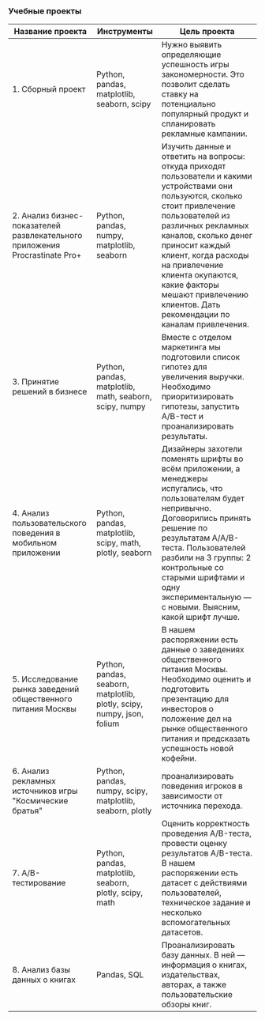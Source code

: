 ### Учебные проекты 
| Название проекта | Инструменты | Цель проекта 
| --------  | -------     | -------     |
| 1. Сборный проект | Python, pandas, matplotlib, seaborn, scipy | Нужно выявить определяющие успешность игры закономерности. Это позволит сделать ставку на потенциально популярный продукт и спланировать рекламные кампании.   
| 2. Анализ бизнес-показателей развлекательного приложения Procrastinate Pro+  | Python, pandas, numpy, matplotlib, seaborn | Изучить данные и ответить на вопросы: откуда приходят пользователи и какими устройствами они пользуются, сколько стоит привлечение пользователей из различных рекламных каналов, сколько денег приносит каждый клиент, когда расходы на привлечение клиента окупаются, какие факторы мешают привлечению клиентов. Дать рекомендации по каналам привлечения.  
| 3. Принятие решений в бизнесе | Python, pandas, matplotlib, math, seaborn, scipy, numpy | Вместе с отделом маркетинга мы подготовили список гипотез для увеличения выручки. Необходимо приоритизировать гипотезы, запустить A/B-тест и проанализировать результаты.  
| 4. Анализ пользовательского поведения в мобильном приложении | Python, pandas, matplotlib, scipy, math, plotly, seaborn | Дизайнеры захотели поменять шрифты во всём приложении, а менеджеры испугались, что пользователям будет непривычно. Договорились принять решение по результатам A/A/B-теста. Пользователей разбили на 3 группы: 2 контрольные со старыми шрифтами и одну экспериментальную — с новыми. Выясним, какой шрифт лучше.  
| 5. Исследование рынка заведений общественного питания Москвы | Python, pandas, seaborn, matplotlib, plotly, scipy, numpy, json, folium | В нашем распоряжении есть данные о заведениях общественного питания Москвы. Необходимо оценить и подготовить презентацию для инвесторов о положение дел на рынке общественного питания и предсказать успешность новой кофейни.  
| 6. Анализ рекламных источников игры "Космические братья" | Python, pandas, numpy, scipy, matplotlib, seaborn, plotly | проанализировать поведения игроков в зависимости от источника перехода.  
| 7.  A/B-тестирование | Python, pandas, matplotlib, seaborn, plotly, scipy, math | Оценить корректность проведения A/B-теста, провести оценку результатов A/B-теста. В нашем распоряжении есть датасет с действиями пользователей, техническое задание и несколько вспомогательных датасетов.  
| 8. Анализ базы данных о книгах | Pandas, SQL | Проанализировать базу данных. В ней — информация о книгах, издательствах, авторах, а также пользовательские обзоры книг.  
